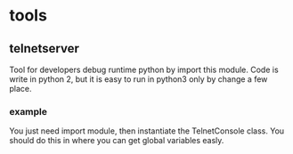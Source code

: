 # tools

## telnetserver
Tool for developers debug runtime python by import this module. Code is write in python 2, but it is easy to run in python3 only by change a few place.

### example
You just need import module, then instantiate the TelnetConsole class. You should do this in where you can get global variables easly. 
